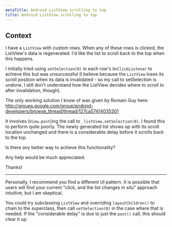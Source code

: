 ```yaml
---
metaTitle: Android ListView scrolling to top
title: Android ListView scrolling to top
---
```


## Context

I have a `ListView` with custom rows. When any of these rows is
clicked, the ListView's data is regenerated. I'd like the list to
scroll back to the top when this happens.


I initially tried using `setSelection(0)` in each row's `OnClickListener`
to achieve this but was unsuccessful (I believe because the `ListView`
loses its scroll position when its data is invalidated - so my call to
setSelection is undone. I still don't understand how the ListView
decides where to scroll to after invalidation, though).


The only working solution I know of was given by Romain Guy here:
<http://groups.google.com/group/android-developers/browse_thread/thread/127ca57414035301>


It involves (`View.post`)ing the call to `_listView.setSelection(0)`. I
found this to perform quite poorly.
The newly generated list shows up with its scroll location unchanged
and there is a considerable delay before it scrolls back to the top.


Is there any better way to achieve this functionality?


Any help would be much appreciated.


Thanks!



---

Personally, I recommend you find a different UI pattern. It is possible that users will find your current "click, and the list changes *in situ*" approach intuitive, but I am skeptical.


You could try subclassing `ListView` and overriding `layoutChildren()` to chain to the superclass, then call `setSelection(0)` in the case where that is needed. If the "considerable delay" is due to just the `post()` call, this should clear it up.

